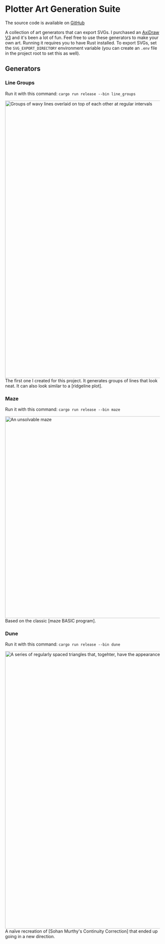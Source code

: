 # Plotter Art Generation Suite

The source code is available on [GitHub]

A collection of art generators that can export SVGs. I purchased an [AxiDraw V3] and it's been a lot of fun. Feel free to use these generators to make your own art. Running it requires you to have Rust installed. To export SVGs, set the `SVG_EXPORT_DIRECTORY` environment variable (you can create an `.env` file in the project root to set this as well).

## Generators

### Line Groups

Run it with this command: `cargo run release --bin line_groups`

<Image src="/images/programming/plotlings/line_groups.svg" alt="Groups of wavy lines overlaid on top of each other at regular intervals" width="523" height="900" layout="responsive" />
The first one I created for this project. It generates groups of lines that look neat. It can also look similar to a [ridgeline plot].

<VerticalSpacer/>

### Maze

Run it with this command: `cargo run release --bin maze`

<Image src="/images/programming/plotlings/maze.svg" alt="An unsolvable maze" width="900" height="655" layout="responsive" />
Based on the classic [maze BASIC program].

<VerticalSpacer/>

### Dune

Run it with this command: `cargo run release --bin dune`

<Image src="/images/programming/plotlings/dune.svg" alt="A series of regularly spaced triangles that, togehter, have the appearance of a sand dune" width="673" height="900" layout="responsive" />
A naïve recreation of [Sohan Murthy's Continuity Correction] that ended up going in a new direction.

[GitHub]: https://github.com/Velfi/plotlings
[ridgeline plot]: https://www.data-to-viz.com/graph/ridgeline.html
[maze BASIC program]: http://www.slate.com/articles/technology/books/2012/11/computer_programming_10_print_chr_205_5_rnd_1_goto_10_from_mit_press_reviewed.html
[Sohan Murthy's Continuity Correction]: https://sohan.space/portfolio/continuity-correction/
[AxiDraw V3]: https://shop.evilmadscientist.com/productsmenu/846
